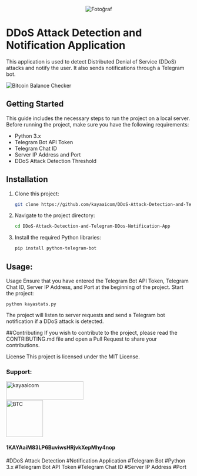 <p align="center">
  <img src="https://avatars.githubusercontent.com/u/134784255?v=4" alt="Fotoğraf">
</p>

# DDoS Attack Detection and Notification Application

This application is used to detect Distributed Denial of Service (DDoS) attacks and notify the user. It also sends notifications through a Telegram bot.

![Bitcoin Balance Checker](https://raw.githubusercontent.com/kayaaicom/Electrum-Bitcoin-Address-Balance-Checker/main/Bitcoin%20Balance%20Checker.gif)


## Getting Started

This guide includes the necessary steps to run the project on a local server. Before running the project, make sure you have the following requirements:

- Python 3.x
- Telegram Bot API Token
- Telegram Chat ID
- Server IP Address and Port
- DDoS Attack Detection Threshold

## Installation

1. Clone this project:
   ```bash
   git clone https://github.com/kayaaicom/DDoS-Attack-Detection-and-Telegram-DDos-Notification-App.git

2. Navigate to the project directory:
   ```bash
   cd DDoS-Attack-Detection-and-Telegram-DDos-Notification-App

3. Install the required Python libraries:
   ```bash
   pip install python-telegram-bot

## **Usage:**
Usage
Ensure that you have entered the Telegram Bot API Token, Telegram Chat ID, Server IP Address, and Port at the beginning of the project.
Start the project:

    python kayastats.py

The project will listen to server requests and send a Telegram bot notification if a DDoS attack is detected.

##Contributing
If you wish to contribute to the project, please read the CONTRIBUTING.md file and open a Pull Request to share your contributions.

License
This project is licensed under the MIT License.

<h3>Support:</h3>
<p><a href="https://www.buymeacoffee.com/kayaaicom"> <img align="left" src="https://cdn.buymeacoffee.com/buttons/v2/default-yellow.png" height="50" width="210" alt="kayaaicom" /></a></p><br><br>
<br><img src="https://bitcoin.org/img/icons/logotop.svg?1687792074" width="100" alt="BTC"><h4>1KAYAaiM83LP6BuviwsHRjvkXepMhy4nop</h4>

#DDoS Attack Detection
#Notification Application
#Telegram Bot
#Python 3.x
#Telegram Bot API Token
#Telegram Chat ID
#Server IP Address
#Port
